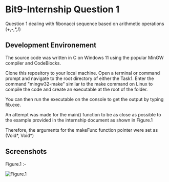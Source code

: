 # Bit9-Internship Question 1
Question 1 dealing with fibonacci sequence based on arithmetic operations (+,-,*,/)
## Development Environement 
The source code was written in C on Windows 11 using the popular MinGW compiler and CodeBlocks. 

Clone this repository to your local machine. Open a terminal or command prompt and navigate to the root directory of either the Task1. Enter the command "mingw32-make" similar to the make command on Linux to compile the code and create an executable at the root of the folder.

You can then run the executable on the console to get the output by typing fib.exe.

An attempt was made for the main() function to be as close as possible to the example provided in the internship document as shown in Figure.1

Therefore, the arguments for the makeFunc function pointer were set as (Void*, Void*)


## Screenshots

Figure.1 :-

![Figure.1](https://i.ibb.co/18VCtJJ/example.png)

